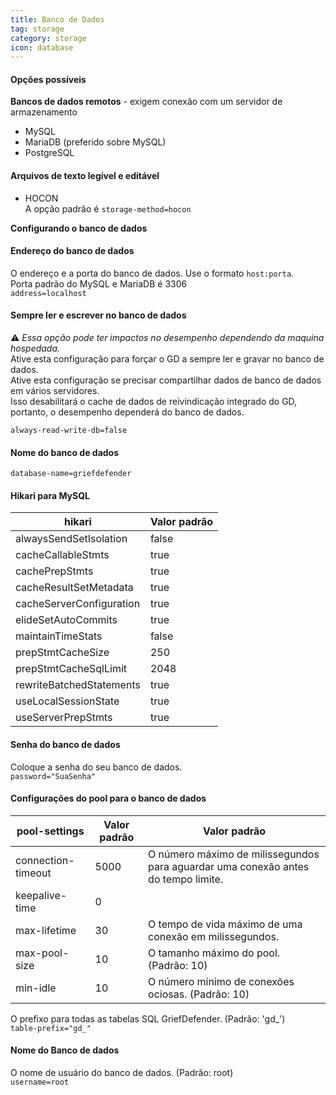 ```yaml
---
title: Banco de Dados
tag: storage
category: storage
icon: database
---
```


#### Opções possíveis
**Bancos de dados remotos** - exigem conexão com um servidor de armazenamento  

* MySQL  
* MariaDB (preferido sobre MySQL)  
* PostgreSQL  

#### Arquivos de texto legível e editável  

* HOCON  
A opção padrão é ``storage-method=hocon`` 

**Configurando o banco de dados**  

#### Endereço do banco de dados   
O endereço e a porta do banco de dados. Use o formato `host:porta`.  
Porta padrão do MySQL e MariaDB é 3306  
`address=localhost`

#### Sempre ler e escrever no banco de dados  
:warning: *Essa opção pode ter impactos no desempenho dependendo da maquina hospedada.*    
Ative esta configuração para forçar o GD a sempre ler e gravar no banco de dados.  
Ative esta configuração se precisar compartilhar dados de banco de dados em vários servidores.  
Isso desabilitará o cache de dados de reivindicação integrado do GD, portanto, o desempenho dependerá do banco de dados.  

`always-read-write-db=false`

#### Nome do banco de dados  
`database-name=griefdefender`

#### Hikari para MySQL  
hikari                                           | Valor padrão |
-------------------------------------------------|---------------|
alwaysSendSetIsolation | false | 
cacheCallableStmts | true |
cachePrepStmts | true |
cacheResultSetMetadata | true |
cacheServerConfiguration | true |
elideSetAutoCommits | true |
maintainTimeStats | false |
prepStmtCacheSize | 250 |
prepStmtCacheSqlLimit | 2048 |
rewriteBatchedStatements | true |
useLocalSessionState | true |
useServerPrepStmts | true |

#### Senha do banco de dados  
Coloque a senha do seu banco de dados.  
`password="SuaSenha"`

#### Configurações do pool para o banco de dados  
pool-settings                                           | Valor padrão | Valor padrão |
-------------------------------------------------|---------------|---------------|
connection-timeout | 5000 |O número máximo de milissegundos para aguardar uma conexão antes do tempo limite. |
keepalive-time | 0  |  |
max-lifetime   | 30 |  O tempo de vida máximo de uma conexão em milissegundos. |
max-pool-size  | 10 | O tamanho máximo do pool. (Padrão: 10) |
min-idle       | 10 | O número mínimo de conexões ociosas. (Padrão: 10) |

O prefixo para todas as tabelas SQL GriefDefender. (Padrão: 'gd_')  
`table-prefix="gd_"`  

#### Nome do Banco de dados  
O nome de usuário do banco de dados. (Padrão: root)  
`username=root`  

